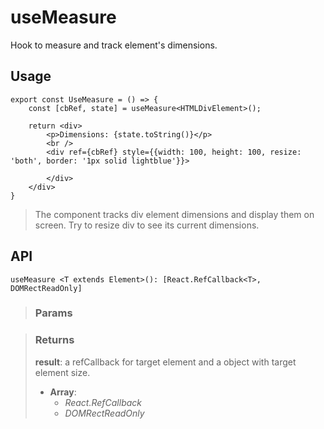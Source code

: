 # useMeasure
Hook to  measure and track element's dimensions.

## Usage

```tsx
export const UseMeasure = () => {
	const [cbRef, state] = useMeasure<HTMLDivElement>();

	return <div>
		<p>Dimensions: {state.toString()}</p>
		<br />
		<div ref={cbRef} style={{width: 100, height: 100, resize: 'both', border: '1px solid lightblue'}}>

		</div>
	</div>
}
```

> The component tracks div element dimensions and display them on screen. Try to resize div to see its current dimensions.


## API

```tsx
useMeasure <T extends Element>(): [React.RefCallback<T>, DOMRectReadOnly] 
```

> ### Params
>
>
>

> ### Returns
>
> __result__: a refCallback for target element and a object with target element size.
> - __Array__:  
>     - _React.RefCallback<T>_  
>     - _DOMRectReadOnly_  
>